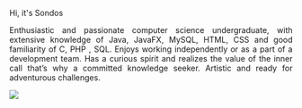 Hi, it's Sondos
<div>
<p style="text-align: justify;">Enthusiastic and passionate computer science undergraduate, with extensive knowledge of Java, JavaFX, MySQL, HTML, CSS and good familiarity of C, PHP , SQL. Enjoys working independently or as a part of a development team. Has a curious spirit and realizes the value of the inner call that’s why a committed knowledge seeker. Artistic and ready for adventurous challenges.<p>
</div>
<div>
    <img align=center src="https://github-readme-stats.vercel.app/api/top-langs/?username=sondosaabed&layout=compact&show_icons=true&title_color=ffffff&icon_color=34abeb&text_color=daf7dc&bg_color=151515"/>
</div>

 <!---
sondosaabed/sondosaabed is a ✨ special ✨ repository because its `README.md` (this file) appears on your GitHub profile.
You can click the Preview link to take a look at your changes.
--->
